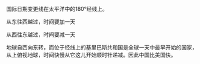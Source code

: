 国际日期变更线在太平洋中的180°经线上。

从东往西越过，时间要加一天

从西往东越过，时间要减一天

地球自西向东转，而位于经线上的基里巴斯共和国是全球一天中最早开始的国家，从上俯视地球，时间快慢从它这儿开始顺时针递减。因此中国比美国快。